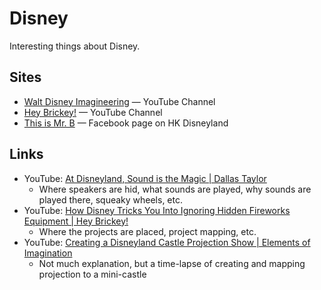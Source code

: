 # Disney

Interesting things about Disney.

## Sites

- [Walt Disney Imagineering](https://www.youtube.com/@waltdisneyimagineering/videos)
  — YouTube Channel
- [Hey Brickey!](https://www.youtube.com/@HeyBrickey/videos) — YouTube Channel
- [This is Mr. B](https://www.facebook.com/mrbpage/) — Facebook page on HK
  Disneyland

## Links

- YouTube:
  [At Disneyland, Sound is the Magic | Dallas Taylor](https://youtu.be/qhtpMwjvWSI)
  - Where speakers are hid, what sounds are played, why sounds are played there,
    squeaky wheels, etc.
- YouTube:
  [How Disney Tricks You Into Ignoring Hidden Fireworks Equipment | Hey Brickey!](https://youtu.be/k4PWTicU4kE)
  - Where the projects are placed, project mapping, etc.
- YouTube:
  [Creating a Disneyland Castle Projection Show | Elements of Imagination](https://youtu.be/GdnOhpP7utc)
  - Not much explanation, but a time-lapse of creating and mapping projection to
    a mini-castle
